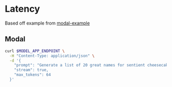 # Latency

Based off example from [modal-example](https://github.com/modal-labs/modal-examples/tree/main/06_gpu_and_ml/stable_lm)
## Modal

```bash
curl $MODEL_APP_ENDPOINT \
  -H "Content-Type: application/json" \
  -d '{
    "prompt": "Generate a list of 20 great names for sentient cheesecakes that teach SQL",
    "stream": true,
    "max_tokens": 64
  }'
```
